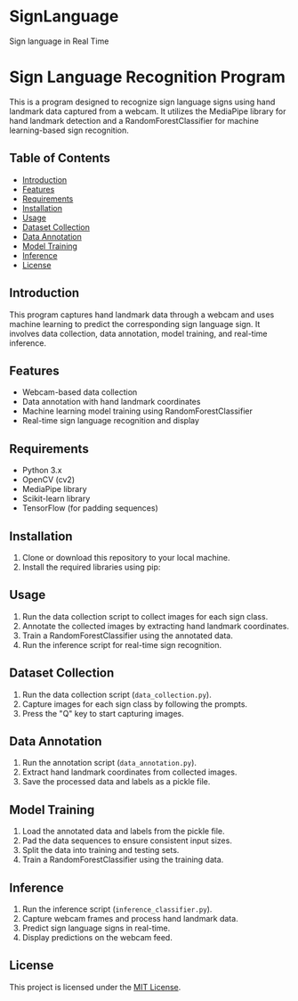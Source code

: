 # SignLanguage
Sign language in Real Time 
# Sign Language Recognition Program

This is a program designed to recognize sign language signs using hand landmark data captured from a webcam. It utilizes the MediaPipe library for hand landmark detection and a RandomForestClassifier for machine learning-based sign recognition.

## Table of Contents

- [Introduction](#introduction)
- [Features](#features)
- [Requirements](#requirements)
- [Installation](#installation)
- [Usage](#usage)
- [Dataset Collection](#dataset-collection)
- [Data Annotation](#data-annotation)
- [Model Training](#model-training)
- [Inference](#inference)
- [License](#license)

## Introduction

This program captures hand landmark data through a webcam and uses machine learning to predict the corresponding sign language sign. It involves data collection, data annotation, model training, and real-time inference.

## Features

- Webcam-based data collection
- Data annotation with hand landmark coordinates
- Machine learning model training using RandomForestClassifier
- Real-time sign language recognition and display

## Requirements

- Python 3.x
- OpenCV (cv2)
- MediaPipe library
- Scikit-learn library
- TensorFlow (for padding sequences)

## Installation

1. Clone or download this repository to your local machine.
2. Install the required libraries using pip:


## Usage

1. Run the data collection script to collect images for each sign class.
2. Annotate the collected images by extracting hand landmark coordinates.
3. Train a RandomForestClassifier using the annotated data.
4. Run the inference script for real-time sign recognition.

## Dataset Collection

1. Run the data collection script (`data_collection.py`).
2. Capture images for each sign class by following the prompts.
3. Press the "Q" key to start capturing images.

## Data Annotation

1. Run the annotation script (`data_annotation.py`).
2. Extract hand landmark coordinates from collected images.
3. Save the processed data and labels as a pickle file.

## Model Training

1. Load the annotated data and labels from the pickle file.
2. Pad the data sequences to ensure consistent input sizes.
3. Split the data into training and testing sets.
4. Train a RandomForestClassifier using the training data.

## Inference

1. Run the inference script (`inference_classifier.py`).
2. Capture webcam frames and process hand landmark data.
3. Predict sign language signs in real-time.
4. Display predictions on the webcam feed.

## License

This project is licensed under the [MIT License](LICENSE).
